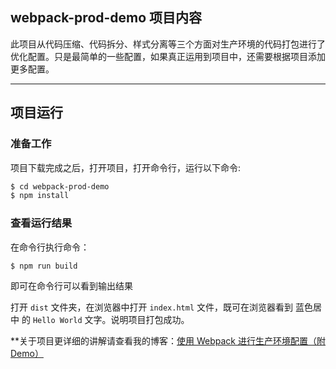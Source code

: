 ## webpack-prod-demo 项目内容
此项目从代码压缩、代码拆分、样式分离等三个方面对生产环境的代码打包进行了优化配置。只是最简单的一些配置，如果真正运用到项目中，还需要根据项目添加更多配置。

----- 

## 项目运行

### 准备工作

项目下载完成之后，打开项目，打开命令行，运行以下命令:
``` bash
$ cd webpack-prod-demo
$ npm install
```

### 查看运行结果
在命令行执行命令：
```
$ npm run build
```

即可在命令行可以看到输出结果

打开 `dist` 文件夹，在浏览器中打开 `index.html` 文件，既可在浏览器看到 蓝色居中 的 `Hello World` 文字。说明项目打包成功。


**关于项目更详细的讲解请查看我的博客：[使用 Webpack 进行生产环境配置（附 Demo）](https://juejin.im/post/5c5407296fb9a049bb7cc4ee)
